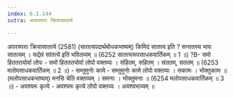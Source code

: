 ```yaml
---
index: 6.1.144
sutra: अपरस्पराः क्रियासातत्ये

---
```

अपरस्पराः क्रियासातत्ये (2581) (सातत्यपदार्थबोधकभाष्यम्) किमिदं सातत्य इति ? सन्ततस्य भावः सातत्यम् । यद्येवं सांतत्ये इति भवितव्यम् ॥ (6252 सातत्यरूपसाधकवार्तिकम् ॥ 1 ॥) ?B- समो हितततयोर्वा लोपः - समो हितततयोर्वा लोपो वक्तव्यः । संहितम्, सहितम् । संततम्, सततम् ॥ (6253 मलोपसाधकवार्तिकम् ॥ 2 ॥) - सम्तुमुनोः कामे - सम्तुमुनोः कामे लोपो वक्तव्यः । सकामः । भोक्तुकामः ॥ (मलोपसाधकभाष्यम्) मनसि चेति वक्तव्यम् । समनाः । भोक्तुमनाः ॥ (6254 मलोपसाधकवार्तिकम् ॥ 3 ॥) - अवश्यमः कृत्ये - अवश्यमः कृत्ये लोपो वक्तव्यः । अवश्यभाव्यम् ॥